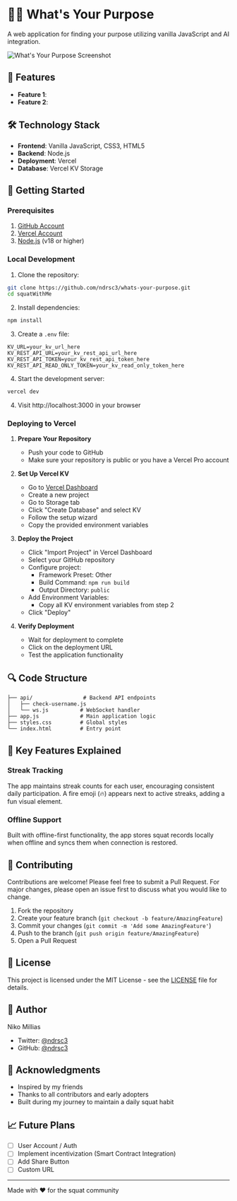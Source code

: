 # 🏋️‍♂️ What's Your Purpose

A web application for finding your purpose utilizing vanilla JavaScript and AI integration.

![What's Your Purpose Screenshot](screenshot.png)

## 🌟 Features

- **Feature 1**: 
- **Feature 2**:


## 🛠️ Technology Stack

- **Frontend**: Vanilla JavaScript, CSS3, HTML5
- **Backend**: Node.js
- **Deployment**: Vercel
- **Database**: Vercel KV Storage

## 🚀 Getting Started

### Prerequisites
1. [GitHub Account](https://github.com)
2. [Vercel Account](https://vercel.com)
3. [Node.js](https://nodejs.org) (v18 or higher)

### Local Development

1. Clone the repository:
```bash
git clone https://github.com/ndrsc3/whats-your-purpose.git
cd squatWithMe
```

2. Install dependencies:
```bash
npm install
```
3. Create a `.env` file:
```
KV_URL=your_kv_url_here
KV_REST_API_URL=your_kv_rest_api_url_here
KV_REST_API_TOKEN=your_kv_rest_api_token_here
KV_REST_API_READ_ONLY_TOKEN=your_kv_read_only_token_here
```

4. Start the development server:
```bash
vercel dev
```

4. Visit http://localhost:3000 in your browser

### Deploying to Vercel

1. **Prepare Your Repository**
   - Push your code to GitHub
   - Make sure your repository is public or you have a Vercel Pro account

2. **Set Up Vercel KV**
   - Go to [Vercel Dashboard](https://vercel.com/dashboard)
   - Create a new project
   - Go to Storage tab
   - Click "Create Database" and select KV
   - Follow the setup wizard
   - Copy the provided environment variables

3. **Deploy the Project**
   - Click "Import Project" in Vercel Dashboard
   - Select your GitHub repository
   - Configure project:
     - Framework Preset: Other
     - Build Command: `npm run build`
     - Output Directory: `public`
   - Add Environment Variables:
     - Copy all KV environment variables from step 2
   - Click "Deploy"

4. **Verify Deployment**
   - Wait for deployment to complete
   - Click on the deployment URL
   - Test the application functionality

## 🔍 Code Structure

```
├── api/                # Backend API endpoints
│   ├── check-username.js
│   └── ws.js          # WebSocket handler
├── app.js             # Main application logic
├── styles.css         # Global styles
└── index.html         # Entry point
```

## 🎯 Key Features Explained

### Streak Tracking
The app maintains streak counts for each user, encouraging consistent daily participation. A fire emoji (🔥) appears next to active streaks, adding a fun visual element.

### Offline Support
Built with offline-first functionality, the app stores squat records locally when offline and syncs them when connection is restored.

## 🤝 Contributing

Contributions are welcome! Please feel free to submit a Pull Request. For major changes, please open an issue first to discuss what you would like to change.

1. Fork the repository
2. Create your feature branch (`git checkout -b feature/AmazingFeature`)
3. Commit your changes (`git commit -m 'Add some AmazingFeature'`)
4. Push to the branch (`git push origin feature/AmazingFeature`)
5. Open a Pull Request

## 📝 License

This project is licensed under the MIT License - see the [LICENSE](LICENSE) file for details.

## 👤 Author

Niko Millias
- Twitter: [@ndrsc3](https://twitter.com/ndrsc3)
- GitHub: [@ndrsc3](https://github.com/ndrsc3)

## 🙏 Acknowledgments

- Inspired by my friends
- Thanks to all contributors and early adopters
- Built during my journey to maintain a daily squat habit

## 📈 Future Plans

- [ ] User Account / Auth
- [ ] Implement incentivization (Smart Contract Integration)
- [ ] Add Share Button
- [ ] Custom URL

---
Made with ❤️ for the squat community